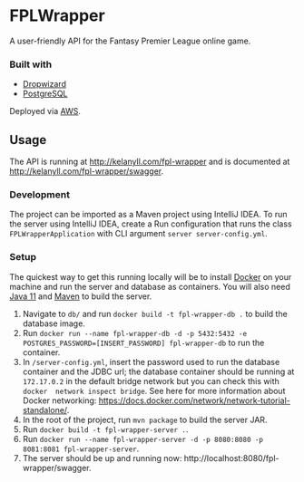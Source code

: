 # FPLWrapper

A user-friendly API for the Fantasy Premier League online game.

### Built with
- [Dropwizard](https://www.dropwizard.io/en/latest/index.html)
- [PostgreSQL](https://www.postgresql.org/)

Deployed via [AWS](https://aws.amazon.com/).
## Usage
The API is running at http://kelanyll.com/fpl-wrapper and is documented at http://kelanyll.com/fpl-wrapper/swagger.

### Development
The project can be imported as a Maven project using IntelliJ IDEA. To run the server using IntelliJ IDEA, create a 
Run configuration that runs the class `FPLWrapperApplication` with CLI argument `server server-config.yml`.

### Setup
The quickest way to get this running locally will be to install [Docker](https://www.docker.com/) on your machine 
and run the server and database as containers. You will also need [Java 11](https://openjdk.java.net/projects/jdk/11/) and [Maven](https://maven.apache.org/) to build the server. 
1. Navigate to `db/` and run `docker build -t fpl-wrapper-db .` to build the database image.
2. Run `docker run --name fpl-wrapper-db -d -p 5432:5432 -e POSTGRES_PASSWORD=[INSERT_PASSWORD] fpl-wrapper-db` to run 
   the 
   container.
3. In `/server-config.yml`, insert the password used to run the database container and the JDBC url; the database 
   container should be running at `172.17.0.2` in the default bridge network but you can check this with `docker 
   network inspect bridge`. See here for more information about Docker networking: https://docs.docker.com/network/network-tutorial-standalone/.
4. In the root of the project, run `mvn package` to build the server JAR.
5. Run `docker build -t fpl-wrapper-server .`.
6. Run `docker run --name fpl-wrapper-server -d -p 8080:8080 -p 8081:8081 fpl-wrapper-server`.
7. The server should be up and running now: http://localhost:8080/fpl-wrapper/swagger.
